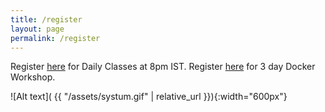 ```yaml
---
title: /register
layout: page
permalink: /register
---
```


Register [here](https://forms.gle/meXvVrpiWDHbVTLa9?_imcp=1) for Daily Classes at 8pm IST.
Register [here](https://forms.gle/kaopoNkWkqjJWEbW8) for 3 day Docker Workshop.

![Alt text]( {{ "/assets/systum.gif" | relative_url }}){:width="600px"}
